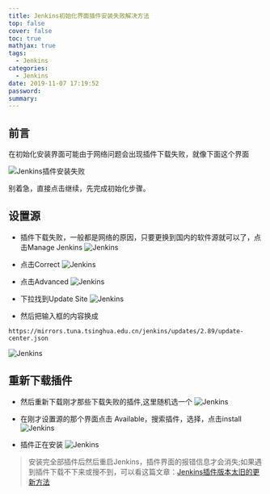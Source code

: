 ```yaml
---
title: Jenkins初始化界面插件安装失败解决方法
top: false
cover: false
toc: true
mathjax: true
tags:
  - Jenkins
categories:
  - Jenkins
date: 2019-11-07 17:19:52
password:
summary:
---
```


## 前言

在初始化安装界面可能由于网络问题会出现插件下载失败，就像下面这个界面

![Jenkins插件安装失败](https://mjava.top/img/jenkins_error_2_20191107155729.png)

别着急，直接点击继续，先完成初始化步骤。



## 设置源

- 插件下载失败，一般都是网络的原因，只要更换到国内的软件源就可以了，点击Manage Jenkins
![Jenkins](https://mjava.top/img/20191107162947.png)


- 点击Correct
![Jenkins](https://mjava.top/img/20191107163016.png)


- 点击Advanced
![Jenkins](https://mjava.top/img/20191107163040.png)


- 下拉找到Update Site
![Jenkins](https://mjava.top/img/20191107163100.png)


- 然后把输入框的内容换成

```shell
https://mirrors.tuna.tsinghua.edu.cn/jenkins/updates/2.89/update-center.json
```

![Jenkins](https://mjava.top/img/20191107165325.png)

## 重新下载插件

- 然后重新下载刚才那些下载失败的插件,这里随机选一个
![Jenkins](https://mjava.top/img/20191107165630.png)


- 在刚才设置源的那个界面点击 Available，搜索插件，选择，点击install
![Jenkins](https://mjava.top/img/20191107165916.png)


- 插件正在安装
![Jenkins](https://mjava.top/img/20191107165947.png)


> 安装完全部插件后然后重启Jenkins，插件界面的报错信息才会消失;如果遇到插件下载不下来或搜不到，可以看这篇文章：[Jenkins插件版本太旧的更新方法](https://mjava.top/jenkins/problem-jenkins-01/)

